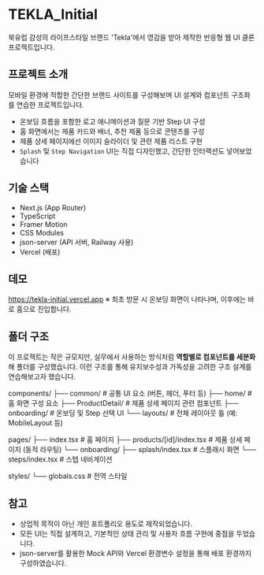# TEKLA_Initial

북유럽 감성의 라이프스타일 브랜드 'Tekla'에서 영감을 받아 제작한 반응형 웹 UI 클론 프로젝트입니다.

## 프로젝트 소개

모바일 환경에 적합한 간단한 브랜드 사이트를 구성해보며 UI 설계와 컴포넌트 구조화를 연습한 프로젝트입니다.

- 온보딩 흐름을 포함한 로고 애니메이션과 질문 기반 Step UI 구성
- 홈 화면에서는 제품 카드와 배너, 추천 제품 등으로 콘텐츠를 구성
- 제품 상세 페이지에선 이미지 슬라이더 및 관련 제품 리스트 구현
- `Splash` 및 `Step Navigation` UI는 직접 디자인했고, 간단한 인터랙션도 넣어보았습니다

## 기술 스택

- Next.js (App Router)
- TypeScript
- Framer Motion
- CSS Modules
- json-server (API 서버, Railway 사용)
- Vercel (배포)

## 데모

https://tekla-initial.vercel.app
※ 최초 방문 시 온보딩 화면이 나타나며, 이후에는 바로 홈으로 진입합니다.

## 폴더 구조

이 프로젝트는 작은 규모지만, 실무에서 사용하는 방식처럼 **역할별로 컴포넌트를 세분화**해 폴더를 구성했습니다.
이런 구조를 통해 유지보수성과 가독성을 고려한 구조 설계를 연습해보고자 했습니다.

components/
├── common/ # 공통 UI 요소 (버튼, 헤더, 푸터 등)
├── home/ # 홈 화면 구성 요소
├── ProductDetail/ # 제품 상세 페이지 관련 컴포넌트
├── onboarding/ # 온보딩 및 Step 선택 UI
└── layouts/ # 전체 레이아웃 틀 (예: MobileLayout 등)

pages/
├── index.tsx # 홈 페이지
├── products/[id]/index.tsx # 제품 상세 페이지 (동적 라우팅)
└── onboarding/
├── splash/index.tsx # 스플래시 화면
└── steps/index.tsx # 스텝 네비게이션

styles/
└── globals.css # 전역 스타일

## 참고

- 상업적 목적이 아닌 개인 포트폴리오 용도로 제작되었습니다.
- 모든 UI는 직접 설계하고, 기본적인 상태 관리 및 사용자 흐름 구현에 중점을 두었습니다.
- json-server를 활용한 Mock API와 Vercel 환경변수 설정을 통해 배포 환경까지 구성하였습니다.
